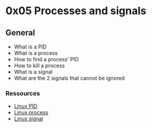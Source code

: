 # 0x05 Processes and signals

## General

* What is a PID
* What is a process
* How to find a process’ PID
* How to kill a process
* What is a signal
* What are the 2 signals that cannot be ignored

### Ressources

* [Linux PID](http://www.linfo.org/pid.html)
* [Linux process](https://www.thegeekstuff.com/2012/03/linux-processes-environment/)
* [Linux signal](https://www.thegeekstuff.com/2012/03/linux-signals-fundamentals/)
